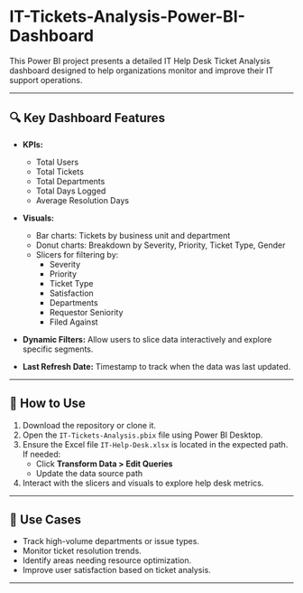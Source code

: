 # IT-Tickets-Analysis-Power-BI-Dashboard
This Power BI project presents a detailed IT Help Desk Ticket Analysis dashboard designed to help organizations monitor and improve their IT support operations.

---

## 🔍 Key Dashboard Features

- **KPIs:**
  - Total Users
  - Total Tickets
  - Total Departments
  - Total Days Logged
  - Average Resolution Days

- **Visuals:**
  - Bar charts: Tickets by business unit and department
  - Donut charts: Breakdown by Severity, Priority, Ticket Type, Gender
  - Slicers for filtering by:
    - Severity
    - Priority
    - Ticket Type
    - Satisfaction
    - Departments
    - Requestor Seniority
    - Filed Against

- **Dynamic Filters:** Allow users to slice data interactively and explore specific segments.

- **Last Refresh Date:** Timestamp to track when the data was last updated.

---

## 🚀 How to Use

1. Download the repository or clone it.
2. Open the `IT-Tickets-Analysis.pbix` file using Power BI Desktop.
3. Ensure the Excel file `IT-Help-Desk.xlsx` is located in the expected path. If needed:
   - Click **Transform Data > Edit Queries**
   - Update the data source path
4. Interact with the slicers and visuals to explore help desk metrics.

---

## 📌 Use Cases

- Track high-volume departments or issue types.
- Monitor ticket resolution trends.
- Identify areas needing resource optimization.
- Improve user satisfaction based on ticket analysis.

---


